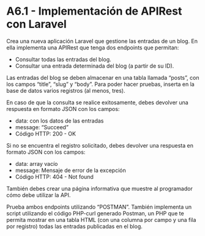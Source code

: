 # A6.1 - Implementación de APIRest con Laravel
Crea una nueva aplicación Laravel que gestione las entradas de un blog. En ella implementa una APIRest que tenga dos endpoints que permitan:

- Consultar todas las entradas del blog.
- Consultar una entrada determinada del blog (a partir de su ID).

Las entradas del blog se deben almacenar en una tabla llamada “posts”, con los campos “title”, “slug” y “body”. Para poder hacer pruebas, inserta en la base de datos varios registros (al menos, tres). 

En caso de que la consulta se realice exitosamente, debes devolver una respuesta en formato JSON con los campos:

- data: con los datos de las entradas
- message: “Succeed”
- Código HTTP: 200 - OK

Si no se encuentra el registro solicitado, debes devolver una respuesta en formato JSON con los campos:

- data: array vacío
- message: Mensaje de error de la excepción
- Código HTTP: 404 - Not found

También debes crear una página informativa que muestre al programador cómo debe utilizar la API.

Prueba ambos endpoints utilizando “POSTMAN”. También implementa un script utilizando el código PHP-curl generado Postman, un PHP que te permita mostrar en una tabla HTML (con una columna por campo y una fila por registro) todas las entradas publicadas en el blog. 